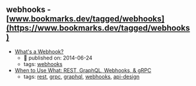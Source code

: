 webhooks - [www.bookmarks.dev/tagged/webhooks](https://www.bookmarks.dev/tagged/webhooks)
---
* [What's a Webhook?](https://sendgrid.com/blog/whats-webhook/)
    * :calendar: published on: 2014-06-24
    * tags: [webhooks](../tags/webhooks.md)
* [When to Use What: REST, GraphQL, Webhooks, & gRPC](https://nordicapis.com/when-to-use-what-rest-graphql-webhooks-grpc/)
    * tags: [rest](../tags/rest.md), [grpc](../tags/grpc.md), [graphql](../tags/graphql.md), [webhooks](../tags/webhooks.md), [api-design](../tags/api-design.md)
